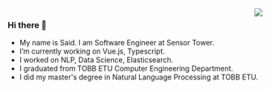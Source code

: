 <img align="right" src="https://visitor-badge.laobi.icu/badge?page_id=msaidzengin">

### Hi there 👋
- My name is Said. I am Software Engineer at Sensor Tower.
- I’m currently working on Vue.js, Typescript.
- I worked on NLP, Data Science, Elasticsearch.
- I graduated from TOBB ETU Computer Engineering Department.
- I did my master's degree in Natural Language Processing at TOBB ETU.


<!--
- linkedin
- scholar
- stackoverflow etc.

**msaidzengin/msaidzengin** is a ✨ _special_ ✨ repository because its `README.md` (this file) appears on your GitHub profile.

Here are some ideas to get you started:

- 🔭 I’m currently working on ...
- 🌱 I’m currently learning ...
- 👯 I’m looking to collaborate on ...
- 🤔 I’m looking for help with ...
- 💬 Ask me about ...
- 📫 How to reach me: ...
- 😄 Pronouns: ...
- ⚡ Fun fact: ...
-->
